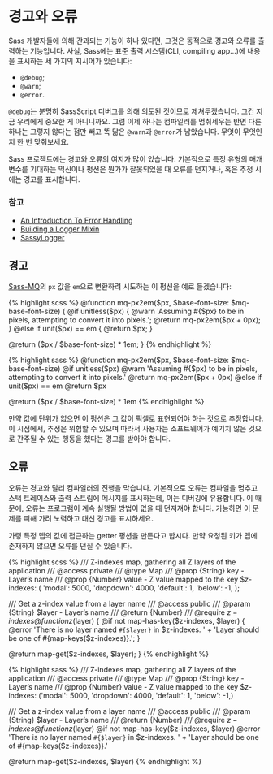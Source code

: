 
# 경고와 오류

Sass 개발자들에 의해 간과되는 기능이 하나 있다면, 그것은 동적으로 경고와 오류를 출력하는 기능입니다. 사실, Sass에는 표준 출력 시스템(CLI, compiling app...)에 내용을 표시하는 세 가지의 지시어가 있습니다:

* `@debug`;
* `@warn`;
* `@error`.

`@debug`는 분명히 SassScript 디버그를 의해 의도된 것이므로 제쳐두겠습니다. 그건 지금 우리에게 중요한 게 아니니까요. 그럼 이제 하나는 컴파일러를 멈춰세우는 반면 다른 하나는 그렇지 않다는 점만 빼고 똑 닮은 `@warn`과 `@error`가 남았습니다. 무엇이 무엇인지 한 번 맞춰보세요.

Sass 프로젝트에는 경고와 오류의 여지가 많이 있습니다. 기본적으로 특정 유형의 매개변수를 기대하는 믹신이나 펑션은 뭔가가 잘못되었을 때 오류를 던지거나, 혹은 추정 시에는 경고를 표시합니다.



### 참고

* [An Introduction To Error Handling](http://webdesign.tutsplus.com/tutorials/an-introduction-to-error-handling-in-sass--cms-19996)
* [Building a Logger Mixin](http://webdesign.tutsplus.com/tutorials/building-a-logger-mixin-in-sass--cms-22070)
* [SassyLogger](https://github.com/HugoGiraudel/SassyLogger)






## 경고

[Sass-MQ](https://github.com/sass-mq/sass-mq)의 `px` 값을 `em`으로 변환하려 시도하는 이 펑션을 예로 들겠습니다:

<div class="code-block">
  <div class="code-block__wrapper" data-syntax="scss">
{% highlight scss %}
@function mq-px2em($px, $base-font-size: $mq-base-font-size) {
  @if unitless($px) {
    @warn 'Assuming #{$px} to be in pixels, attempting to convert it into pixels.';
    @return mq-px2em($px + 0px);
  } @else if unit($px) == em {
    @return $px;
  }

  @return ($px / $base-font-size) * 1em;
}
{% endhighlight %}
  </div>
  <div class="code-block__wrapper" data-syntax="sass">
{% highlight sass %}
@function mq-px2em($px, $base-font-size: $mq-base-font-size)
  @if unitless($px)
    @warn 'Assuming #{$px} to be in pixels, attempting to convert it into pixels.'
    @return mq-px2em($px + 0px)
  @else if unit($px) == em
    @return $px

  @return ($px / $base-font-size) * 1em
{% endhighlight %}
  </div>
</div>

만약 값에 단위가 없으면 이 펑션은 그 값이 픽셀로 표현되어야 하는 것으로 추정합니다. 이 시점에서, 추정은 위험할 수 있으며 따라서 사용자는 소프트웨어가 예기치 않은 것으로 간주될 수 있는 행동을 했다는 경고를 받아야 합니다.






## 오류

오류는 경고와 달리 컴파일러의 진행을 막습니다. 기본적으로 오류는 컴파일을 멈추고 스택 트레이스와 출력 스트림에 메시지를 표시하는데, 이는 디버깅에 유용합니다. 이 때문에, 오류는 프로그램이 계속 실행될 방법이 없을 때 던져져야 합니다. 가능하면 이 문제를 피해 가려 노력하고 대신 경고를 표시하세요.

가령 특정 맵의 값에 접근하는 getter 펑션을 만든다고 합시다. 만약 요청된 키가 맵에 존재하지 않으면 오류를 던질 수 있습니다.

<div class="code-block">
  <div class="code-block__wrapper" data-syntax="scss">
{% highlight scss %}
/// Z-indexes map, gathering all Z layers of the application
/// @access private
/// @type Map
/// @prop {String} key - Layer’s name
/// @prop {Number} value - Z value mapped to the key
$z-indexes: (
  'modal': 5000,
  'dropdown': 4000,
  'default': 1,
  'below': -1,
);

/// Get a z-index value from a layer name
/// @access public
/// @param {String} $layer - Layer’s name
/// @return {Number}
/// @require $z-indexes
@function z($layer) {
  @if not map-has-key($z-indexes, $layer) {
    @error 'There is no layer named `#{$layer}` in $z-indexes. '
         + 'Layer should be one of #{map-keys($z-indexes)}.';
  }

  @return map-get($z-indexes, $layer);
}
{% endhighlight %}
  </div>
  <div class="code-block__wrapper" data-syntax="sass">
{% highlight sass %}
/// Z-indexes map, gathering all Z layers of the application
/// @access private
/// @type Map
/// @prop {String} key - Layer’s name
/// @prop {Number} value - Z value mapped to the key
$z-indexes: ('modal': 5000, 'dropdown': 4000, 'default': 1, 'below': -1,)

/// Get a z-index value from a layer name
/// @access public
/// @param {String} $layer - Layer’s name
/// @return {Number}
/// @require $z-indexes
@function z($layer)
  @if not map-has-key($z-indexes, $layer)
    @error 'There is no layer named `#{$layer}` in $z-indexes. '
         + 'Layer should be one of #{map-keys($z-indexes)}.'

  @return map-get($z-indexes, $layer)
{% endhighlight %}
  </div>
</div>
